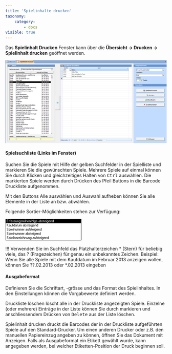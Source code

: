 ```yaml
---
title: 'Spielinhalte drucken'
taxonomy:
    category:
        - docs
visible: true
---
```


Das **Spielinhalt Drucken** Fenster kann über die **Übersicht → Drucken → Spielinhalt drucken** geöffnet werden.

![spielinhalt-drucken](../../images/spielinhalt-drucken.png)

#### Spielsuchliste (Links im Fenster)

Suchen Sie die Spiele mit Hilfe der gelben Suchfelder in der Spielliste und markieren Sie die gewünschten Spiele. Mehrere Spiele auf einmal können Sie durch Klicken und gleichzeitiges Halten von <kbd>Ctrl</kbd> auswählen. Die markierten Spiele werden durch Drücken des Pfeil Buttons in die Barcode Druckliste aufgenommen.

Mit den Buttons <span class="btn-lupo">Alle auswählen</span> und <span class="btn-lupo">Auswahl aufheben</span> können Sie alle Elemente in der Liste an bzw. abwählen.

Folgende Sortier-Möglichkeiten stehen zur Verfügung:

![sortier-moeglichkeiten](../../images/sortier-moeglichkeiten.png)

!!! Verwenden Sie im Suchfeld das Platzhalterzeichen * (Stern) für beliebig viele, das ? (Fragezeichen) für genau ein unbekanntes Zeichen. Beispiel: Wenn Sie alle Spiele mit dem Kaufdatum im Februar 2013 anzeigen wollen, können Sie ??.02.2013 oder *.02.2013 eingeben

#### Ausgabeformat

Definieren Sie die Schriftart, -grösse und das Format des Spielinhaltes. In den Einstellungen können die Vorgabewerte definiert werden.

<span class="btn-lupo">Druckliste löschen</span> löscht alle in der Druckliste angezeigten Spiele. Einzelne (oder mehrere) Einträge in der Liste können Sie durch markieren und anschliessendem Drücken von <kbd>Delete</kbd> aus der Liste löschen.

<span class="btn-lupo">Spielinhalt drucken</span> druckt die Barcodes der in der Druckliste aufgeführten Spiele auf den Standard-Drucker. Um einen anderen Drucker oder z.B. den manuellen Papiereinzug angeben zu können, öffnen Sie das Dokument mit <span class="btn-lupo">Anzeigen</span>. Falls als Ausgabeformat ein Etikett gewählt wurde, kann angegeben werden, bei welcher Etiketten-Position der Druck beginnen soll.
